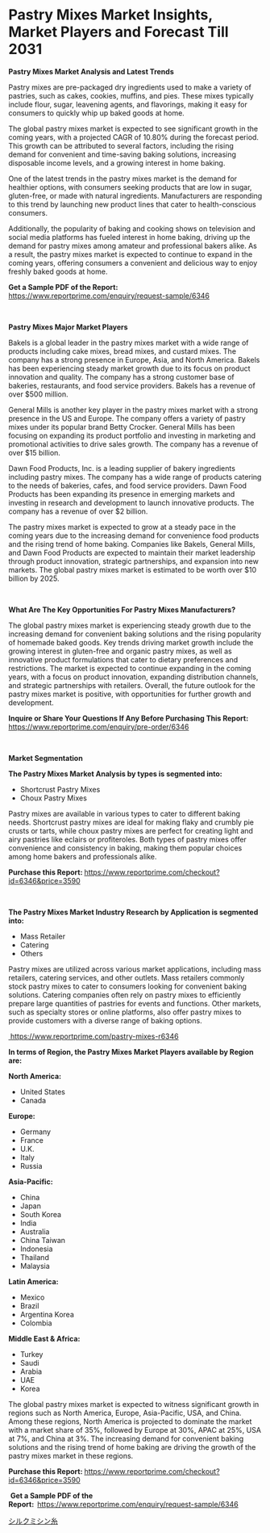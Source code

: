 <p><h1>Pastry Mixes Market Insights, Market Players and Forecast Till 2031</h1></p><p><strong>Pastry Mixes Market Analysis and Latest Trends</strong></p>
<p><p>Pastry mixes are pre-packaged dry ingredients used to make a variety of pastries, such as cakes, cookies, muffins, and pies. These mixes typically include flour, sugar, leavening agents, and flavorings, making it easy for consumers to quickly whip up baked goods at home.</p><p>The global pastry mixes market is expected to see significant growth in the coming years, with a projected CAGR of 10.80% during the forecast period. This growth can be attributed to several factors, including the rising demand for convenient and time-saving baking solutions, increasing disposable income levels, and a growing interest in home baking.</p><p>One of the latest trends in the pastry mixes market is the demand for healthier options, with consumers seeking products that are low in sugar, gluten-free, or made with natural ingredients. Manufacturers are responding to this trend by launching new product lines that cater to health-conscious consumers.</p><p>Additionally, the popularity of baking and cooking shows on television and social media platforms has fueled interest in home baking, driving up the demand for pastry mixes among amateur and professional bakers alike. As a result, the pastry mixes market is expected to continue to expand in the coming years, offering consumers a convenient and delicious way to enjoy freshly baked goods at home.</p></p>
<p><strong>Get a Sample PDF of the Report:&nbsp;</strong> <a href="https://www.reportprime.com/enquiry/request-sample/6346">https://www.reportprime.com/enquiry/request-sample/6346</a></p>
<p>&nbsp;</p>
<p><strong>Pastry Mixes Major Market Players</strong></p>
<p><p>Bakels is a global leader in the pastry mixes market with a wide range of products including cake mixes, bread mixes, and custard mixes. The company has a strong presence in Europe, Asia, and North America. Bakels has been experiencing steady market growth due to its focus on product innovation and quality. The company has a strong customer base of bakeries, restaurants, and food service providers. Bakels has a revenue of over $500 million.</p><p>General Mills is another key player in the pastry mixes market with a strong presence in the US and Europe. The company offers a variety of pastry mixes under its popular brand Betty Crocker. General Mills has been focusing on expanding its product portfolio and investing in marketing and promotional activities to drive sales growth. The company has a revenue of over $15 billion.</p><p>Dawn Food Products, Inc. is a leading supplier of bakery ingredients including pastry mixes. The company has a wide range of products catering to the needs of bakeries, cafes, and food service providers. Dawn Food Products has been expanding its presence in emerging markets and investing in research and development to launch innovative products. The company has a revenue of over $2 billion.</p><p>The pastry mixes market is expected to grow at a steady pace in the coming years due to the increasing demand for convenience food products and the rising trend of home baking. Companies like Bakels, General Mills, and Dawn Food Products are expected to maintain their market leadership through product innovation, strategic partnerships, and expansion into new markets. The global pastry mixes market is estimated to be worth over $10 billion by 2025.</p></p>
<p>&nbsp;</p>
<p><strong>What Are The Key Opportunities For Pastry Mixes Manufacturers?</strong></p>
<p><p>The global pastry mixes market is experiencing steady growth due to the increasing demand for convenient baking solutions and the rising popularity of homemade baked goods. Key trends driving market growth include the growing interest in gluten-free and organic pastry mixes, as well as innovative product formulations that cater to dietary preferences and restrictions. The market is expected to continue expanding in the coming years, with a focus on product innovation, expanding distribution channels, and strategic partnerships with retailers. Overall, the future outlook for the pastry mixes market is positive, with opportunities for further growth and development.</p></p>
<p><strong>Inquire or Share Your Questions If Any Before Purchasing This Report:</strong> <a href="https://www.reportprime.com/enquiry/pre-order/6346">https://www.reportprime.com/enquiry/pre-order/6346</a></p>
<p>&nbsp;</p>
<p><strong>Market Segmentation</strong></p>
<p><strong>The Pastry Mixes Market Analysis by types is segmented into:</strong></p>
<p><ul><li>Shortcrust Pastry Mixes</li><li>Choux Pastry Mixes</li></ul></p>
<p><p>Pastry mixes are available in various types to cater to different baking needs. Shortcrust pastry mixes are ideal for making flaky and crumbly pie crusts or tarts, while choux pastry mixes are perfect for creating light and airy pastries like eclairs or profiteroles. Both types of pastry mixes offer convenience and consistency in baking, making them popular choices among home bakers and professionals alike.</p></p>
<p><strong>Purchase this Report:&nbsp;</strong><a href="https://www.reportprime.com/checkout?id=6346&price=3590">https://www.reportprime.com/checkout?id=6346&price=3590</a></p>
<p>&nbsp;</p>
<p><strong>The Pastry Mixes Market Industry Research by Application is segmented into:</strong></p>
<p><ul><li>Mass Retailer</li><li>Catering</li><li>Others</li></ul></p>
<p><p>Pastry mixes are utilized across various market applications, including mass retailers, catering services, and other outlets. Mass retailers commonly stock pastry mixes to cater to consumers looking for convenient baking solutions. Catering companies often rely on pastry mixes to efficiently prepare large quantities of pastries for events and functions. Other markets, such as specialty stores or online platforms, also offer pastry mixes to provide customers with a diverse range of baking options.</p></p>
<p><a href="https://www.reportprime.com/pastry-mixes-r6346">&nbsp;https://www.reportprime.com/pastry-mixes-r6346</a></p>
<p><strong>In terms of Region, the Pastry Mixes Market Players available by Region are:</strong></p>
<p>
    <p> <strong> North America: </strong>
        <ul>
            <li>United States</li>
            <li>Canada</li>
        </ul>
        </p> 
    <p> <strong> Europe: </strong>
        <ul>
            <li>Germany</li>
            <li>France</li>
            <li>U.K.</li>
            <li>Italy</li>
            <li>Russia</li>
        </ul>
        </p> 
    <p> <strong> Asia-Pacific: </strong>
        <ul>
            <li>China</li>
            <li>Japan</li>
            <li>South Korea</li>
            <li>India</li>
            <li>Australia</li>
            <li>China Taiwan</li>
            <li>Indonesia</li>
            <li>Thailand</li>
            <li>Malaysia</li>
        </ul>
        </p> 
    <p> <strong> Latin America: </strong>
        <ul>
            <li>Mexico</li>
            <li>Brazil</li>
            <li>Argentina Korea</li>
            <li>Colombia</li>
        </ul>
        </p> 
    <p> <strong> Middle East & Africa: </strong>
        <ul>
            <li>Turkey</li>
            <li>Saudi</li>
            <li>Arabia</li>
            <li>UAE</li>
            <li>Korea</li>
        </ul>
    </p>
    </p>
<p><p>The global pastry mixes market is expected to witness significant growth in regions such as North America, Europe, Asia-Pacific, USA, and China. Among these regions, North America is projected to dominate the market with a market share of 35%, followed by Europe at 30%, APAC at 25%, USA at 7%, and China at 3%. The increasing demand for convenient baking solutions and the rising trend of home baking are driving the growth of the pastry mixes market in these regions.</p></p>
<p><strong>Purchase this Report: </strong><a href="https://www.reportprime.com/checkout?id=6346&price=3590">https://www.reportprime.com/checkout?id=6346&price=3590</a></p>
<p>&nbsp;<strong>Get a Sample PDF of the Report:&nbsp;&nbsp;</strong><a href="https://www.reportprime.com/enquiry/request-sample/6346">https://www.reportprime.com/enquiry/request-sample/6346</a></p>
<p><strong></strong></p>
<p><p><a href="https://github.com/ksxzwxabcuynh011/Market-Research-Report-List-1/blob/main/794331218686.md">シルクミシン糸</a></p></p>